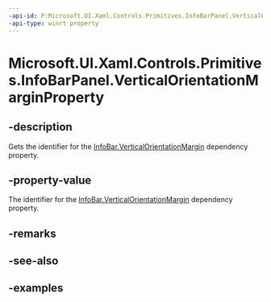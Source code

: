 ```yaml
---
-api-id: P:Microsoft.UI.Xaml.Controls.Primitives.InfoBarPanel.VerticalOrientationMarginProperty
-api-type: winrt property
---
```


# Microsoft.UI.Xaml.Controls.Primitives.InfoBarPanel.VerticalOrientationMarginProperty

<!--
public static Windows.UI.Xaml.DependencyProperty VerticalOrientationMarginProperty { get; }
-->


## -description
Gets the identifier for the [InfoBar.VerticalOrientationMargin](infobar_verticalorientationmargin.md) dependency property.

## -property-value
The identifier for the [InfoBar.VerticalOrientationMargin](infobar_verticalorientationmargin.md) dependency property.

## -remarks

## -see-also

## -examples


